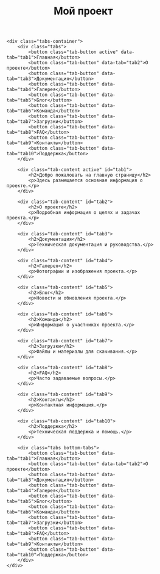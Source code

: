 <base href="/my-first-site/">
<html><head><base href="/" />
<meta name="viewport" content="width=device-width, initial-scale=1">
<title>Мой проект</title>
<style>
* {
    margin: 0;
    padding: 0;
    box-sizing: border-box;
    font-family: 'Roboto', sans-serif;
}

body {
    background: #c8e6c9;
}

.header {
    background: #24292e;
    color: white;
    padding: 1rem; /* Reduced from 2rem to 1rem */
    text-align: center;
    box-shadow: 0 2px 5px rgba(0,0,0,0.1);
}

.project-title {
    font-size: 2.5rem;
    margin-bottom: 0.5rem; /* Reduced from 1rem to 0.5rem */
}

.tabs-container {
    max-width: 1200px;
    margin: 20px auto;
    padding: 0 20px;
}

.tabs {
    display: flex;
    flex-wrap: wrap;
    gap: 10px;
    margin-bottom: 20px;
}

.bottom-tabs {
    margin-top: 20px;
    margin-bottom: 40px;
}

.tab-button {
    background: #1a237e;
    color: white;
    border: none;
    padding: 12px 20px;
    border-radius: 5px;
    cursor: pointer;
    flex: 1;
    min-width: 150px;
    font-size: 1rem;
    transition: all 0.3s ease;
    box-shadow: 0 2px 5px rgba(0,0,0,0.1);
}

.tab-button:hover {
    opacity: 0.9;
    transform: translateY(-2px);
}

.tab-button.active {
    background: #ff5252;
    color: white;
    box-shadow: 0 0 15px #ffeb3b;
}

.tab-content {
    background: #e3f2fd;
    padding: 20px;
    border-radius: 8px;
    box-shadow: 0 2px 5px rgba(0,0,0,0.1);
    min-height: 300px;
    display: none;
}

.tab-content.active {
    display: block;
    animation: fadeIn 0.5s ease;
}

@keyframes fadeIn {
    from { opacity: 0; }
    to { opacity: 1; }
}

@media (max-width: 768px) {
    .tab-button {
        width: calc(50% - 5px);
        min-width: unset;
    }
    
    .project-title {
        font-size: 2rem;
    }
}

@media (max-width: 480px) {
    .tab-button {
        width: 100%;
    }
    
    .project-title {
        font-size: 1.5rem;
    }
}
</style>
</head>
<body>
    <header class="header">
        <h1 class="project-title">Мой проект</h1>
    </header>

    <div class="tabs-container">
        <div class="tabs">
            <button class="tab-button active" data-tab="tab1">Главная</button>
            <button class="tab-button" data-tab="tab2">О проекте</button>
            <button class="tab-button" data-tab="tab3">Документация</button>
            <button class="tab-button" data-tab="tab4">Галерея</button>
            <button class="tab-button" data-tab="tab5">Блог</button>
            <button class="tab-button" data-tab="tab6">Команда</button>
            <button class="tab-button" data-tab="tab7">Загрузки</button>
            <button class="tab-button" data-tab="tab8">FAQ</button>
            <button class="tab-button" data-tab="tab9">Контакты</button>
            <button class="tab-button" data-tab="tab10">Поддержка</button>
        </div>

        <div class="tab-content active" id="tab1">
            <h2>Добро пожаловать на главную страницу</h2>
            <p>Здесь размещается основная информация о проекте.</p>
        </div>

        <div class="tab-content" id="tab2">
            <h2>О проекте</h2>
            <p>Подробная информация о целях и задачах проекта.</p>
        </div>

        <div class="tab-content" id="tab3">
            <h2>Документация</h2>
            <p>Техническая документация и руководства.</p>
        </div>

        <div class="tab-content" id="tab4">
            <h2>Галерея</h2>
            <p>Фотографии и изображения проекта.</p>
        </div>

        <div class="tab-content" id="tab5">
            <h2>Блог</h2>
            <p>Новости и обновления проекта.</p>
        </div>

        <div class="tab-content" id="tab6">
            <h2>Команда</h2>
            <p>Информация о участниках проекта.</p>
        </div>

        <div class="tab-content" id="tab7">
            <h2>Загрузки</h2>
            <p>Файлы и материалы для скачивания.</p>
        </div>

        <div class="tab-content" id="tab8">
            <h2>FAQ</h2>
            <p>Часто задаваемые вопросы.</p>
        </div>

        <div class="tab-content" id="tab9">
            <h2>Контакты</h2>
            <p>Контактная информация.</p>
        </div>

        <div class="tab-content" id="tab10">
            <h2>Поддержка</h2>
            <p>Техническая поддержка и помощь.</p>
        </div>

        <div class="tabs bottom-tabs">
            <button class="tab-button" data-tab="tab1">Главная</button>
            <button class="tab-button" data-tab="tab2">О проекте</button>
            <button class="tab-button" data-tab="tab3">Документация</button>
            <button class="tab-button" data-tab="tab4">Галерея</button>
            <button class="tab-button" data-tab="tab5">Блог</button>
            <button class="tab-button" data-tab="tab6">Команда</button>
            <button class="tab-button" data-tab="tab7">Загрузки</button>
            <button class="tab-button" data-tab="tab8">FAQ</button>
            <button class="tab-button" data-tab="tab9">Контакты</button>
            <button class="tab-button" data-tab="tab10">Поддержка</button>
        </div>
    </div>

<script>
document.addEventListener('DOMContentLoaded', function() {
    const tabButtons = document.querySelectorAll('.tab-button');
    const tabContents = document.querySelectorAll('.tab-content');

    function updateAllButtons(tabId) {
        tabButtons.forEach(btn => {
            if(btn.getAttribute('data-tab') === tabId) {
                btn.classList.add('active');
            } else {
                btn.classList.remove('active');
            }
        });
    }

    tabButtons.forEach(button => {
        button.addEventListener('click', () => {
            // Remove active class from all contents
            tabContents.forEach(content => content.classList.remove('active'));

            // Add active class to corresponding content
            const tabId = button.getAttribute('data-tab');
            document.getElementById(tabId).classList.add('active');
            
            // Update all buttons (both top and bottom)
            updateAllButtons(tabId);
        });

        // Add hover effect
        button.addEventListener('mouseover', () => {
            if (!button.classList.contains('active')) {
                button.style.transform = 'translateY(-2px)';
            }
        });

        button.addEventListener('mouseout', () => {
            if (!button.classList.contains('active')) {
                button.style.transform = 'translateY(0)';
            }
        });
    });
});
</script>

</body></html>
